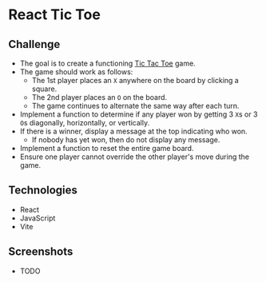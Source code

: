 # React Tic Toe

## Challenge
- The goal is to create a functioning [Tic Tac Toe](https://en.wikipedia.org/wiki/Tic-tac-toe) game.
- The game should work as follows:
  - The 1st player places an `X` anywhere on the board by clicking a square.
  - The 2nd player places an `O` on the board.
  - The game continues to alternate the same way after each turn.
- Implement a function to determine if any player won by getting 3 `X`s or 3 `O`s diagonally, horizontally, or vertically.
- If there is a winner, display a message at the top indicating who won.
  - If nobody has yet won, then do not display any message.
- Implement a function to reset the entire game board.
- Ensure one player cannot override the other player's move during the game.

## Technologies
- React
- JavaScript
- Vite

## Screenshots
- TODO

